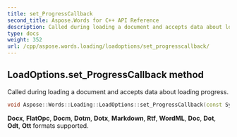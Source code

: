 ```yaml
---
title: set_ProgressCallback
second_title: Aspose.Words for C++ API Reference
description: Called during loading a document and accepts data about loading progress.
type: docs
weight: 352
url: /cpp/aspose.words.loading/loadoptions/set_progresscallback/
---
```

## LoadOptions.set_ProgressCallback method


Called during loading a document and accepts data about loading progress.

```cpp
void Aspose::Words::Loading::LoadOptions::set_ProgressCallback(const System::SharedPtr<Aspose::Words::Loading::IDocumentLoadingCallback> &value)
```


**Docx**, **FlatOpc**, **Docm**, **Dotm**, **Dotx**, **Markdown**, **Rtf**, **WordML**, **Doc**, **Dot**, **Odt**, **Ott** formats supported. 

